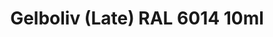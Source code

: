---
layout: product
title: "Gelboliv (Late) RAL 6014  10ml"
price: "330" 
desc: "Acrylic Laquer 10mL"
img_path: "/assets/img/RC087.jpg"
brand: "AK "
available: false
special_offer: false
new: false
soon: false
cat: "020000"
subcat: "020200"
subsubcat: "020201"
sifra: "RC087"
popular: false
---
